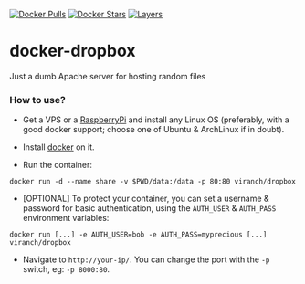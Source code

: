 [![Docker Pulls](https://img.shields.io/docker/pulls/viranch/dropbox.svg?maxAge=604800)](https://hub.docker.com/r/viranch/dropbox/) [![Docker Stars](https://img.shields.io/docker/stars/viranch/dropbox.svg?maxAge=604800)](https://hub.docker.com/r/viranch/dropbox/) [![Layers](https://images.microbadger.com/badges/image/viranch/dropbox.svg)](https://hub.docker.com/r/viranch/dropbox/)

# docker-dropbox
Just a dumb Apache server for hosting random files

### How to use?

- Get a VPS or a [RaspberryPi](http://www.raspberrypi.org/) and install any Linux OS (preferably, with a good docker support; choose one of Ubuntu & ArchLinux if in doubt).

- Install [docker](https://docs.docker.com/installation/#installation) on it.

- Run the container:
```
docker run -d --name share -v $PWD/data:/data -p 80:80 viranch/dropbox
```

- [OPTIONAL] To protect your container, you can set a username & password for basic authentication, using the `AUTH_USER` & `AUTH_PASS` environment variables:
```
docker run [...] -e AUTH_USER=bob -e AUTH_PASS=myprecious [...] viranch/dropbox
```

- Navigate to `http://your-ip/`. You can change the port with the `-p` switch, eg: `-p 8000:80`.
